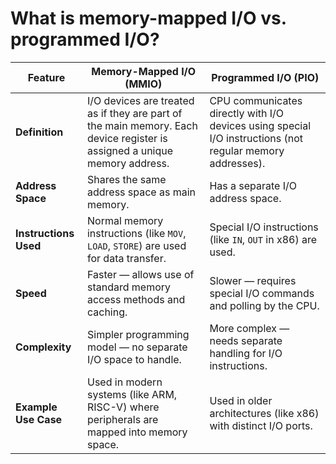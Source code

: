 # What is memory-mapped I/O vs. programmed I/O?

| **Feature**           | **Memory-Mapped I/O (MMIO)**                                                                                              | **Programmed I/O (PIO)**                                                                                  |
| --------------------- | ------------------------------------------------------------------------------------------------------------------------- | --------------------------------------------------------------------------------------------------------- |
| **Definition**        | I/O devices are treated as if they are part of the main memory. Each device register is assigned a unique memory address. | CPU communicates directly with I/O devices using special I/O instructions (not regular memory addresses). |
| **Address Space**     | Shares the same address space as main memory.                                                                             | Has a separate I/O address space.                                                                         |
| **Instructions Used** | Normal memory instructions (like `MOV`, `LOAD`, `STORE`) are used for data transfer.                                      | Special I/O instructions (like `IN`, `OUT` in x86) are used.                                              |
| **Speed**             | Faster — allows use of standard memory access methods and caching.                                                        | Slower — requires special I/O commands and polling by the CPU.                                            |
| **Complexity**        | Simpler programming model — no separate I/O space to handle.                                                              | More complex — needs separate handling for I/O instructions.                                              |
| **Example Use Case**  | Used in modern systems (like ARM, RISC-V) where peripherals are mapped into memory space.                                 | Used in older architectures (like x86) with distinct I/O ports.                                           |